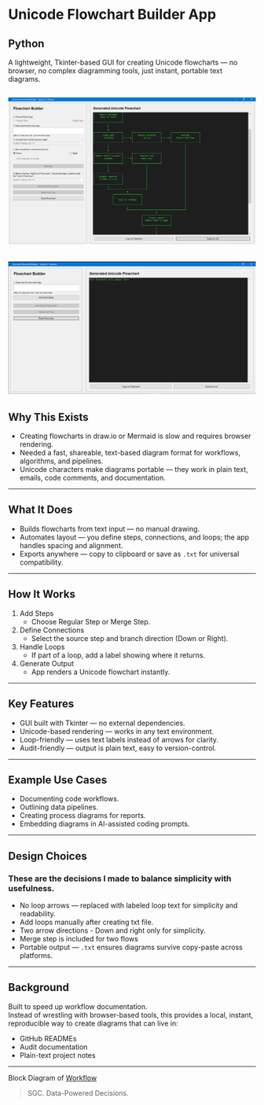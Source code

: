 # Unicode Flowchart Builder App
## Python

A lightweight, Tkinter-based GUI for creating Unicode flowcharts — no browser, no complex diagramming tools, just instant, portable text diagrams.
## ![Main UI screenshot](uiv12.PNG)


![Start UI](https://github.com/SandyGCabanes/Unicode-Flowchart-Builder-App/blob/main/uiv12start.PNG)
---

## Why This Exists
- Creating flowcharts in draw.io or Mermaid is slow and requires browser rendering.
- Needed a fast, shareable, text-based diagram format for workflows, algorithms, and pipelines.
- Unicode characters make diagrams portable — they work in plain text, emails, code comments, and documentation.

---

## What It Does
- Builds flowcharts from text input — no manual drawing.
- Automates layout — you define steps, connections, and loops; the app handles spacing and alignment.
- Exports anywhere — copy to clipboard or save as `.txt` for universal compatibility.

---

## How It Works
1. Add Steps  
   - Choose Regular Step or Merge Step.  
2. Define Connections  
   - Select the source step and branch direction (Down or Right).  
3. Handle Loops  
   - If part of a loop, add a label showing where it returns.  
4. Generate Output  
   - App renders a Unicode flowchart instantly.  

---

## Key Features
- GUI built with Tkinter — no external dependencies.
- Unicode-based rendering — works in any text environment.
- Loop-friendly — uses text labels instead of arrows for clarity.
- Audit-friendly — output is plain text, easy to version-control.

---

## Example Use Cases
- Documenting code workflows.
- Outlining data pipelines.
- Creating process diagrams for reports.
- Embedding diagrams in AI-assisted coding prompts.

---

## Design Choices
### These are the decisions I made to balance simplicity with usefulness.
- No loop arrows — replaced with labeled loop text for simplicity and readability.
- Add loops manually after creating txt file.
- Two arrow directions - Down and right only for simplicity.
- Merge step is included for two flows
- Portable output — `.txt` ensures diagrams survive copy-paste across platforms.

---

## Background
Built to speed up workflow documentation.  
Instead of wrestling with browser-based tools, this provides a local, instant, reproducible way to create diagrams that can live in:
- GitHub READMEs
- Audit documentation
- Plain-text project notes

---

Block Diagram of [Workflow](https://github.com/SandyGCabanes/Unicode-Flowchart-Builder-App/blob/main/workflow.txt)

>SGC. Data-Powered Decisions.

